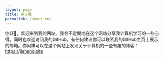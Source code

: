 ```yaml
---
layout: page
title: 关于我
permalink: /about_cn/
---
```


你好👋，欢迎来到我的网站。我会不定期地在这个网站分享我计算机学习的一些心得。同时也欢迎访问我的GitHub。有任何建议你可以联系我的GitHub主页上展示的邮箱。你同样可以在这个网站上发现关于计算机的一些有趣的博客：https://jiaheng.site